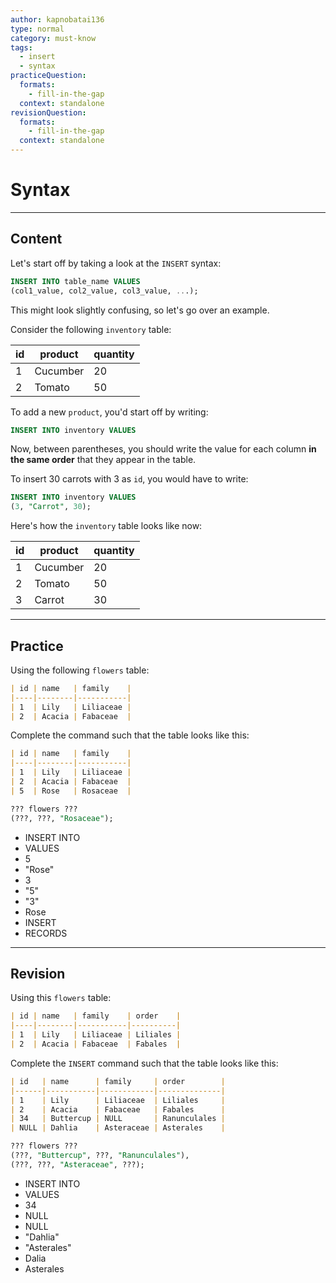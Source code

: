 ```yaml
---
author: kapnobatai136
type: normal
category: must-know
tags:
  - insert
  - syntax
practiceQuestion:
  formats:
    - fill-in-the-gap
  context: standalone
revisionQuestion:
  formats:
    - fill-in-the-gap
  context: standalone
---
```


# Syntax


---

## Content

Let's start off by taking a look at the `INSERT` syntax:

```sql
INSERT INTO table_name VALUES
(col1_value, col2_value, col3_value, ...);
```

This might look slightly confusing, so let's go over an example.

Consider the following `inventory` table:

| id | product  | quantity |
| -- | -------- | -------- |
| 1  | Cucumber | 20       |
| 2  | Tomato   | 50       |

To add a new `product`, you'd start off by writing:

```sql
INSERT INTO inventory VALUES
```

Now, between parentheses, you should write the value for each column **in the same order** that they appear in the table.

To insert 30 carrots with 3 as `id`, you would have to write:

```sql
INSERT INTO inventory VALUES
(3, "Carrot", 30);
```

Here's how the `inventory` table looks like now:

| id | product  | quantity |
| -- | -------- | -------- |
| 1  | Cucumber | 20       |
| 2  | Tomato   | 50       |
| 3  | Carrot   | 30       |


---

## Practice

Using the following `flowers` table:

```md
| id | name   | family    |
|----|--------|-----------|
| 1  | Lily   | Liliaceae |
| 2  | Acacia | Fabaceae  |
```

Complete the command such that the table looks like this:

```md
| id | name   | family    |
|----|--------|-----------|
| 1  | Lily   | Liliaceae |
| 2  | Acacia | Fabaceae  |
| 5  | Rose   | Rosaceae  |
```

```sql
??? flowers ???
(???, ???, "Rosaceae");
```

- INSERT INTO
- VALUES
- 5
- "Rose"
- 3
- "5"
- "3"
- Rose
- INSERT
- RECORDS


---

## Revision

Using this `flowers` table:

```md
| id | name   | family    | order    |
|----|--------|-----------|----------|
| 1  | Lily   | Liliaceae | Liliales |
| 2  | Acacia | Fabaceae  | Fabales  |
```

Complete the `INSERT` command such that the table looks like this:

```md
| id   | name      | family     | order        |
|------|-----------|------------|--------------|
| 1    | Lily      | Liliaceae  | Liliales     |
| 2    | Acacia    | Fabaceae   | Fabales      |
| 34   | Buttercup | NULL       | Ranunculales |
| NULL | Dahlia    | Asteraceae | Asterales    |
```

```sql
??? flowers ???
(???, "Buttercup", ???, "Ranunculales"),
(???, ???, "Asteraceae", ???);
```

- INSERT INTO
- VALUES
- 34
- NULL
- NULL
- "Dahlia"
- "Asterales"
- Dalia
- Asterales
